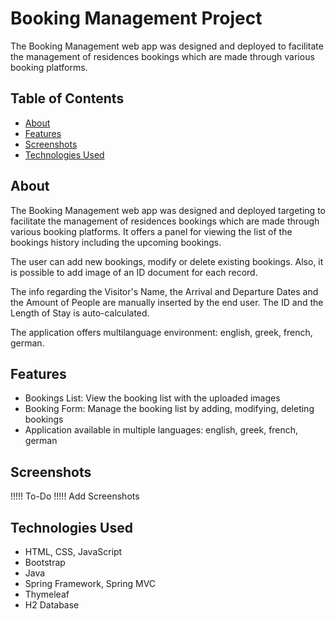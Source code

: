 # Booking Management Project

The Booking Management web app was designed and deployed to facilitate the management of residences bookings which are made through various booking platforms.

## Table of Contents

- [About](#about)
- [Features](#features)
- [Screenshots](#screenshots)
- [Technologies Used](#technologies-used)

## About

The Booking Management web app was designed and deployed targeting to facilitate the management of residences bookings which are made through various booking platforms.
It offers a panel for viewing the list of the bookings history including the upcoming bookings.

The user can add new bookings, modify or delete existing bookings. Also, it is possible to add image of an ID document for each record.

The info regarding the Visitor's Name, the Arrival and Departure Dates and the Amount of People are manually inserted by the end user. The ID and the Length of Stay is auto-calculated.

The application offers multilanguage environment: english, greek, french, german.

## Features

- Bookings List: View the booking list with the uploaded images
- Booking Form: Manage the booking list by adding, modifying, deleting bookings
- Application available in multiple languages: english, greek, french, german

## Screenshots

!!!!! To-Do !!!!!
Add Screenshots


## Technologies Used

- HTML, CSS, JavaScript
- Bootstrap
- Java
- Spring Framework, Spring MVC
- Thymeleaf
- H2 Database
